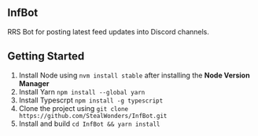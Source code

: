 ## InfBot
RRS Bot for posting latest feed updates into Discord channels.

## Getting Started
1. Install Node using `nvm install stable` after installing the **Node Version Manager**
2. Install Yarn `npm install --global yarn`
3. Install Typescrpt `npm install -g typescript`
4. Clone the project using `git clone https://github.com/StealWonders/InfBot.git`
5. Install and build `cd InfBot && yarn install`